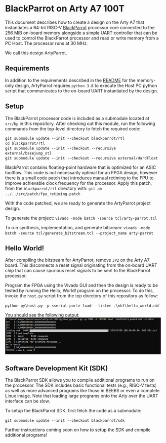 # BlackParrot on Arty A7 100T

This document describes how to create a design on the Arty A7 that instantiates a 64-bit RISC-V
[BlackParrot](https://github.com/black-parrot/black-parrot) processor core connected to the 256 MiB
on-board memory alongside a simple UART controller that can be used to control the BlackParrot
processor and read or write memory from a PC Host. The processor runs at 30 MHz.

We call this design ArtyParrot.

## Requirements

In addition to the requirements described in the [README](../README.md) for the memory-only design,
ArtyParrot requires `python 3.8` to execute the Host PC python script that communicates to the
on-board UART instantiated by the design.

## Setup

The BlackParrot processor code is included as a submodule located at `src/bp` in this repository.
After checking out this module, run the following commands from the top-level directory to
fetch the required code:

```
git submodule update --init --checkout blackparrot/rtl
cd blackparrot/rtl
git submodule update --init --checkout --recursive external/basejump_stl
git submodule update --init --checkout --recursive external/HardFloat
```

BlackParrot contains floating-point hardware that is optimized for an ASIC toolflow. This code
is not necessarily optimal for an FPGA design, however there is a small code patch that
introduces manual retiming to the FPU to improve achievable clock frequency for the processor.
Apply this patch, from the `blackparrot/rtl` directory with:
`git am ../../src/patch/fpu_retiming.patch`

With the code patched, we are ready to generate the ArtyParrot project design.

To generate the project:
`vivado -mode batch -source tcl/arty-parrot.tcl`

To run synthesis, implementation, and generate bitsream:
`vivado -mode batch -source tcl/generate_bitstream.tcl --project_name arty-parrot`

## Hello World!

After compiling the bitstream for ArtyParrot, remove `JP2` on the Arty A7 board. This disconnects
a reset signal originating from the on-board UART chip that can cause spurious reset signals to be
sent to the BlackParrot processor.

Program the FPGA using the Vivado GUI and then the design is ready to be tested by running
the Hello, World! program on the processor. To do this, invoke the `host.py` script from the top
directory of this repository as follow:

`python py\host.py -p <serial port> load --listen .\nbf\hello_world.nbf`

You should see the following output:
![Hello World Image](arty_parrot_hello_world.PNG)

## Software Development Kit (SDK)

The BlackParrot SDK allows you to compile additional programs to run on the processor. The SDK
includes basic functional tests (e.g., RISC-V tests) as well as more advanced programs like
those in BEEBS or even a complete Linux image. Note that loading large programs onto the Arty
over the UART interface can be slow.

To setup the BlackParrot SDK, first fetch the code as a submodule:

`git submodule update --init --checkout blackparrot/sdk`

Further instructions coming soon on how to setup the SDK and compile additional programs!
